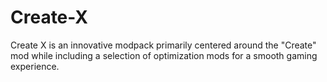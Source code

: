 # Create-X
Create X is an innovative modpack primarily centered around the "Create" mod while including a selection of optimization mods for a smooth gaming experience. 
